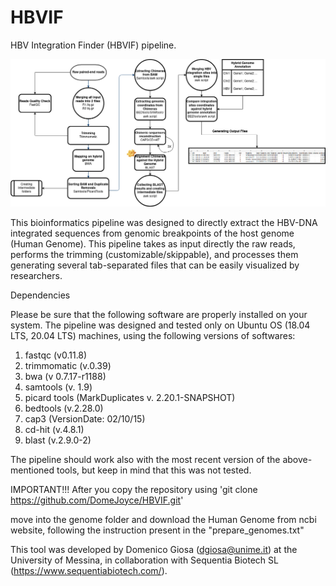 # HBVIF
HBV Integration Finder (HBVIF) pipeline.


![alt text](https://github.com/DomeJoyce/HBVIF/blob/master/HBVIF_22.drawio.png?raw=true)

This bioinformatics pipeline was designed to directly extract the HBV-DNA integrated sequences from genomic breakpoints of the host genome (Human Genome).
This pipeline takes as input directly the raw reads, performs the trimming (customizable/skippable), and processes them generating several tab-separated files that can be easily visualized by researchers.

Dependencies

Please be sure that the following software are properly installed on your system.
The pipeline was designed and tested only on Ubuntu OS (18.04 LTS, 20.04 LTS) machines, using the following versions of softwares:
1) fastqc (v0.11.8)
2) trimmomatic (v.0.39)
3) bwa (v 0.7.17-r1188)
4) samtools (v. 1.9)
5) picard tools (MarkDuplicates v. 2.20.1-SNAPSHOT)
6) bedtools (v.2.28.0)
7) cap3 (VersionDate: 02/10/15)
8) cd-hit (v.4.8.1)
9) blast (v.2.9.0-2)

The pipeline should work also with the most recent version of the above-mentioned tools, but keep in mind that this was not tested.

IMPORTANT!!!
After you copy the repository using
'git clone https://github.com/DomeJoyce/HBVIF.git'

move into the genome folder and download the Human Genome from ncbi website, following the instruction present in the "prepare_genomes.txt"

This tool was developed by Domenico Giosa (dgiosa@unime.it) at the University of Messina, in collaboration with Sequentia Biotech SL (https://www.sequentiabiotech.com/).
